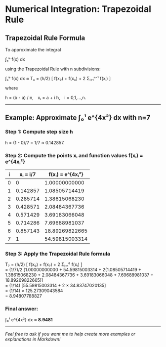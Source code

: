 
# Numerical Integration: Trapezoidal Rule

## Trapezoidal Rule Formula

To approximate the integral

∫ₐᵇ f(x) dx

using the Trapezoidal Rule with n subdivisions:

∫ₐᵇ f(x) dx ≈ Tₙ = (h/2) [ f(x₀) + f(xₙ) + 2 Σᵢ₌₁ⁿ⁻¹ f(xᵢ) ]

where

h = (b - a) / n, xᵢ = a + i h, i = 0,1,...,n.

---

## Example: Approximate ∫₀¹ e^{4x²} dx with n=7

### Step 1: Compute step size h

h = (1 - 0)/7 = 1/7 ≈ 0.142857.

### Step 2: Compute the points xᵢ and function values f(xᵢ) = e^{4xᵢ²}

| i | xᵢ = i/7 | f(xᵢ) = e^{4xᵢ²}          |
|---|----------|----------------------------|
| 0 | 0        | 1.00000000000              |
| 1 | 0.142857 | 1.08505714419              |
| 2 | 0.285714 | 1.38615068230              |
| 3 | 0.428571 | 2.08484367736              |
| 4 | 0.571429 | 3.69183066048              |
| 5 | 0.714286 | 7.69688981037              |
| 6 | 0.857143 | 18.89269822665             |
| 7 | 1        | 54.59815003314             |

### Step 3: Apply the Trapezoidal Rule formula

T₇ = (h/2) [ f(x₀) + f(x₇) + 2 Σᵢ₌₁⁶ f(xᵢ) ]  
= (1/7)/2 [1.00000000000 + 54.59815003314 + 2(1.08505714419 + 1.38615068230 + 2.08484367736 + 3.69183066048 + 7.69688981037 + 18.89269822665)]  
= (1/14) [55.59815003314 + 2 × 34.83747020135]  
= (1/14) × 125.27309043584  
= 8.94807788827

### Final answer:

∫₀¹ e^{4x²} dx ≈ **8.9481**

---

*Feel free to ask if you want me to help create more examples or explanations in Markdown!*

